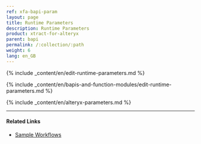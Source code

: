 ```yaml
---
ref: xfa-bapi-param
layout: page
title: Runtime Parameters
description: Runtime Parameters
product: xtract-for-alteryx
parent: bapi
permalink: /:collection/:path
weight: 6
lang: en_GB
---
```


{% include _content/en/edit-runtime-parameters.md %}

{% include _content/en/bapis-and-function-modules/edit-runtime-parameters.md %}

{% include _content/en/alteryx-parameters.md %}

*****
#### Related Links
- [Sample Workflows](../sample-workflows)